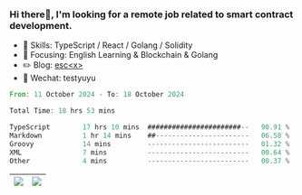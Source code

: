 ### Hi there👋, I'm looking for a remote job related to smart contract development.


- 🔨 Skills: TypeScript / React / Golang / Solidity
- 🎯 Focusing: English Learning & Blockchain & Golang
- ✏️ Blog: [esc\<x\>](https://escx.github.io)
- 💬 Wechat: testyuyu


<!--START_SECTION:waka-->

```rust
From: 11 October 2024 - To: 18 October 2024

Total Time: 18 hrs 53 mins

TypeScript        17 hrs 10 mins  #######################--   90.91 %
Markdown          1 hr 14 mins    ##-----------------------   06.58 %
Groovy            14 mins         -------------------------   01.32 %
XML               7 mins          -------------------------   00.64 %
Other             4 mins          -------------------------   00.37 %
```

<!--END_SECTION:waka-->


| <img align="center" src="https://github-readme-stats.vercel.app/api/?username=escX&show_icons=true&theme=buefy&hide_border=true&card_width=500" /> | <img align="center" src="https://github-readme-stats.vercel.app/api/top-langs/?username=escX&layout=compact&theme=buefy&hide_border=true&card_width=500" /> |
| ------------- | ------------- |
